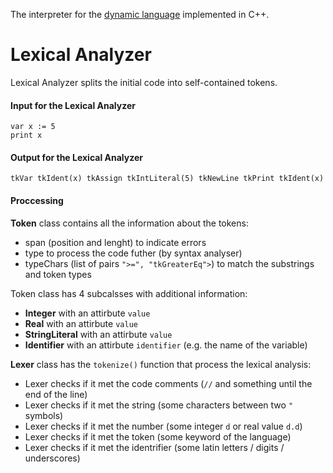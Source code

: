 The interpreter for the [dynamic language](https://github.com/gleb-pp/d-interpreter/blob/main/proj-description/Project%20D.pdf) implemented in С++.

# Lexical Analyzer

Lexical Analyzer splits the initial code into self-contained tokens.

#### Input for the Lexical Analyzer
```
var x := 5
print x
```
#### Output for the Lexical Analyzer
```
tkVar tkIdent(x) tkAssign tkIntLiteral(5) tkNewLine tkPrint tkIdent(x)
```

#### Proccessing
**Token** class contains all the information about the tokens:
- span (position and lenght) to indicate errors
- type to process the code futher (by syntax analyser)
- typeChars (list of pairs `">=", "tkGreaterEq">`) to match the substrings and token types

Token class has 4 subcalsses with additional information:
- **Integer** with an attirbute `value`
- **Real** with an attirbute `value`
- **StringLiteral** with an attirbute `value`
- **Identifier** with an attirbute `identifier` (e.g. the name of the variable)

**Lexer** class has the `tokenize()` function that process the lexical analysis:
- Lexer checks if it met the code comments (`//` and something until the end of the line)
- Lexer checks if it met the string (some characters between two `"` symbols)
- Lexer checks if it met the number (some integer `d` or real value `d.d`)
- Lexer checks if it met the token (some keyword of the language)
- Lexer checks if it met the identrifier (some latin letters / digits / underscores)